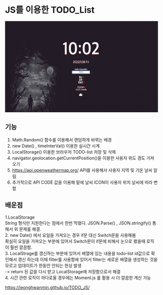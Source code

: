 # JS를 이용한 TODO_List 
<img src="./preview.jpg" width="600px" height="300px" />

## 기능 
1. Math.Random() 함수를 이용해서 랜덤하게 바뀌는 배경
2. new Date() , timeInterVal() 이용한 실시간 시계
3. LocalStorage() 이용한 브라우저 TODO-list 저장 및 삭제 
4. navigator.geolocation.getCurrentPosition()을 이용한 사용자 위도 경도 가져오기 
5. https://api.openweathermap.org/ API를 사용해서 사용자 지역 및 기온 날씨 알림 
6. 추가적으로 API CODE 값을 이용해 밑에 날씨 ICON이 사용자 위치 날씨에 따라 변함 

## 배운점
1.LocalStorage <br>
String 형식만 지원한다는 점에서 한번 막혔다.
JSON.Parse() , JSON.stringify() 통해서 위 문제를 해결. <br>
2. new Date() 에서 요일을 가져오는 경우 if문 대신 Switch문을 사용해봄 <br> 확실히 요일을 가져오는 부분에 있어서 Switch문이 if문에 비해서 눈으로 봤을때 로직이 훨씬 깔끔함.<br>
3. LocalStrage를 갱신하는 부분에 있어서 배열에 있는 내용을 todo-list id값으로 확인해서 갱신 하는데 이때 filter를 사용함에 있어서 filter는 새로운 배열을 생성하는 것을 모르고
업데이트가 한동안 안되는 현상 발생 <br> -> return 된 값을 다시 받고 LocalStorage에 저장함으로서 해결 <br>
4. 시간 관련 로직이 까다로울 경우에는 Moment.js 를 활용 시 더 깔끔한 계산 가능

https://jeonghwanmin.github.io/TODO_JS/






